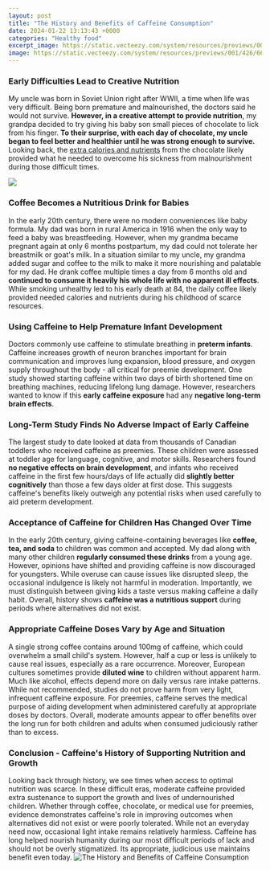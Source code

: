 ```yaml
---
layout: post
title: "The History and Benefits of Caffeine Consumption"
date: 2024-01-22 13:13:43 +0000
categories: "Healthy food"
excerpt_image: https://static.vecteezy.com/system/resources/previews/001/426/666/original/effects-of-caffeine-infographic-free-vector.jpg
image: https://static.vecteezy.com/system/resources/previews/001/426/666/original/effects-of-caffeine-infographic-free-vector.jpg
---
```


### Early Difficulties Lead to Creative Nutrition
My uncle was born in Soviet Union right after WWII, a time when life was very difficult. Being born premature and malnourished, the doctors said he would not survive. **However, in a creative attempt to provide nutrition**, my grandpa decided to try giving his baby son small pieces of chocolate to lick from his finger. **To their surprise, with each day of chocolate, my uncle began to feel better and healthier until he was strong enough to survive.** Looking back, the [extra calories and nutrients](https://store.fi.io.vn/xmas-decoration-ugly-santa-saint-bernard-dog-merry-christmas-2) from the chocolate likely provided what he needed to overcome his sickness from malnourishment during those difficult times.

![](https://www.dailyinfographic.com/wp-content/uploads/2015/10/pros-and-cons-of-coffee-consumption-infographic.jpg)
### Coffee Becomes a Nutritious Drink for Babies  
In the early 20th century, there were no modern conveniences like baby formula. My dad was born in rural America in 1916 when the only way to feed a baby was breastfeeding. However, when my grandma became pregnant again at only 6 months postpartum, my dad could not tolerate her breastmilk or goat's milk. In a situation similar to my uncle, my grandma added sugar and coffee to the milk to make it more nourishing and palatable for my dad. He drank coffee multiple times a day from 6 months old and **continued to consume it heavily his whole life with no apparent ill effects**. While smoking unhealthy led to his early death at 84, the daily coffee likely provided needed calories and nutrients during his childhood of scarce resources.
### Using Caffeine to Help Premature Infant Development
Doctors commonly use caffeine to stimulate breathing in **preterm infants**. Caffeine increases growth of neuron branches important for brain communication and improves lung expansion, blood pressure, and oxygen supply throughout the body - all critical for preemie development. One study showed starting caffeine within two days of birth shortened time on breathing machines, reducing lifelong lung damage. However, researchers wanted to know if this **early caffeine exposure** had any **negative long-term brain effects**. 
### Long-Term Study Finds No Adverse Impact of Early Caffeine
The largest study to date looked at data from thousands of Canadian toddlers who received caffeine as preemies. These children were assessed at toddler age for language, cognitive, and motor skills. Researchers found **no negative effects on brain development**, and infants who received caffeine in the first few hours/days of life actually did **slightly better cognitively** than those a few days older at first dose. This suggests caffeine's benefits likely outweigh any potential risks when used carefully to aid preterm development.
### Acceptance of Caffeine for Children Has Changed Over Time  
In the early 20th century, giving caffeine-containing beverages like **coffee, tea, and soda** to children was common and accepted. My dad along with many other children **regularly consumed these drinks** from a young age. However, opinions have shifted and providing caffeine is now discouraged for youngsters. While overuse can cause issues like disrupted sleep, the occasional indulgence is likely not harmful in moderation. Importantly, we must distinguish between giving kids a taste versus making caffeine a daily habit. Overall, history shows **caffeine was a nutritious support** during periods where alternatives did not exist.
### Appropriate Caffeine Doses Vary by Age and Situation
A single strong coffee contains around 100mg of caffeine, which could overwhelm a small child's system. However, half a cup or less is unlikely to cause real issues, especially as a rare occurrence. Moreover, European cultures sometimes provide **diluted wine** to children without apparent harm. Much like alcohol, effects depend more on daily versus rare intake patterns. While not recommended, studies do not prove harm from very light, infrequent caffeine exposure. For preemies, caffeine serves the medical purpose of aiding development when administered carefully at appropriate doses by doctors. Overall, moderate amounts appear to offer benefits over the long run for both children and adults when consumed judiciously rather than to excess.  
### Conclusion - Caffeine's History of Supporting Nutrition and Growth  
Looking back through history, we see times when access to optimal nutrition was scarce. In these difficult eras, moderate caffeine provided extra sustenance to support the growth and lives of undernourished children. Whether through coffee, chocolate, or medical use for preemies, evidence demonstrates caffeine's role in improving outcomes when alternatives did not exist or were poorly tolerated. While not an everyday need now, occasional light intake remains relatively harmless. Caffeine has long helped nourish humanity during our most difficult periods of lack and should not be overly stigmatized. Its appropriate, judicious use maintains benefit even today.
![The History and Benefits of Caffeine Consumption](https://static.vecteezy.com/system/resources/previews/001/426/666/original/effects-of-caffeine-infographic-free-vector.jpg)